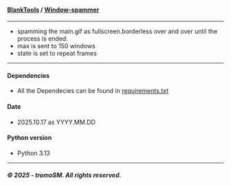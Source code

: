 #### **[BlankTools](https://github.com/tromoSM/BlankTools/)** / [Window-spammer](https://github.com/tromoSM/BlankTools/tree/main/Window-spammer)
***
- spamming the main.gif as fullscreen.borderless over and over until the process is ended.
- max is sent to 150 windows
- state is set to repeat frames
***
#### Dependencies
- All the Dependecies can be found in [requirements.txt](tromoSM.github.io/BlankTools/Window-spammer/requirements.txt)
#### Date
- 2025.10.17 as YYYY.MM.DD
#### Python version
- Python 3.13
***
##### © 2025 - tromoSM. All rights reserved.

